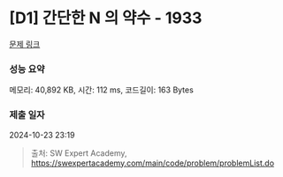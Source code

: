 # [D1] 간단한 N 의 약수 - 1933 

[문제 링크](https://swexpertacademy.com/main/code/problem/problemDetail.do?contestProbId=AV5PhcWaAKIDFAUq) 

### 성능 요약

메모리: 40,892 KB, 시간: 112 ms, 코드길이: 163 Bytes

### 제출 일자

2024-10-23 23:19



> 출처: SW Expert Academy, https://swexpertacademy.com/main/code/problem/problemList.do